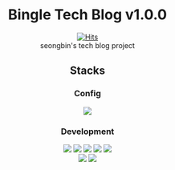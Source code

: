<div align="center">

# Bingle Tech Blog v1.0.0
[![Hits](https://hits.seeyoufarm.com/api/count/incr/badge.svg?url=https%3A%2F%2Fgithub.com%2Fseongbiny%2Fbingle&count_bg=%2386B1E5&title_bg=%23384B60&icon=&icon_color=%23E7E7E7&title=hits&edge_flat=false)](https://github.com/seongbiny/bingle) </br>
seongbin's tech blog project

## Stacks

### Config
<img src="https://img.shields.io/badge/yarn-2C8EBB?style=for-the-badge&logo=yarn&logoColor=white">

### Development
<img src="https://img.shields.io/badge/javascript-F7DF1E?style=for-the-badge&logo=javascript&logoColor=white">
<img src="https://img.shields.io/badge/TypeScript-3178C6?style=for-the-badge&logo=TypeScript&logoColor=white">
<img src="https://img.shields.io/badge/React-61DAFB?style=for-the-badge&logo=React&logoColor=white">
<img src="https://img.shields.io/badge/ReactQuery-FF4154?style=for-the-badge&logo=ReactQuery&logoColor=white">
<img src="https://img.shields.io/badge/styledcomponents-DB7093?style=for-the-badge&logo=styledcomponents&logoColor=white"> </br>
<img src="https://img.shields.io/badge/express-000000?style=for-the-badge&logo=express&logoColor=white">
<img src="https://img.shields.io/badge/node.js-339933?style=for-the-badge&logo=node.js&logoColor=white">
</div>






